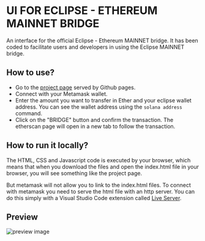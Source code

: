 # UI FOR ECLIPSE - ETHEREUM MAINNET BRIDGE

An interface for the official Eclipse - Ethereum MAINNET bridge. It has been coded to facilitate users and developers in using the Eclipse MAINNET bridge.

## How to use?

- Go to the [project page](https://hkey0.github.io/EclipseBridge/) served by Github pages.
- Connect with your Metamask wallet.
- Enter the amount you want to transfer in Ether and your eclipse wallet address. You can see the wallet address using the `solana address` command.
- Click on the "BRIDGE" button and confirm the transaction. The etherscan page will open in a new tab to follow the transaction.


## How to run it locally?

The HTML, CSS and Javascript code is executed by your browser, which means that when you download the files and open the index.html file in your browser, you will see something like the project page.

But metamask will not allow you to link to the index.html files. To connect with metamask you need to serve the html file with an http server. You can do this simply with a Visual Studio Code extension called [Live Server](https://marketplace.visualstudio.com/items?itemName=ritwickdey.LiveServer).

## Preview

![preview image](https://i.ibb.co/HCDQR3j/image.png)
